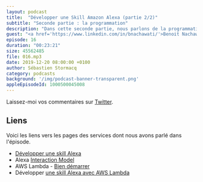 ```yaml
---
layout: podcast
title:  "Développer une Skill Amazon Alexa (partie 2/2)"
subtitle: "Seconde partie : la programmation"
description: "Dans cette seconde partie, nous parlons de la programmation elle-même."
guest: "<a href='https://www.linkedin.com/in/bnachawati/'>Benoit Nachawati</a>, Developer Evangelist, Amazon Alexa"
episode: 16
duration: "00:23:21"
size: 45562485
file: 016.mp3  
date: 2019-12-20 08:00:00 +0100
author: Sébastien Stormacq
category: podcasts
background: '/img/podcast-banner-transparent.png'
appleEpisodeId: 1000500045008
---
```


Laissez-moi vos commentaires sur [Twitter](https://twitter.com/sebsto).

## Liens

Voici les liens vers les pages des services dont nous avons parlé dans l'épisode.

- [Développer une skill Alexa](https://developer.amazon.com/fr-FR/alexa/alexa-skills-kit/resources/training-resources)
- Alexa [Interaction Model](https://developer.amazon.com/docs/custom-skills/create-the-interaction-model-for-your-skill.html)
- AWS Lambda - [Bien démarrer](https://aws.amazon.com/lambda/getting-started/)
- Développer [une skill Alexa avec AWS Lambda](https://docs.aws.amazon.com/lambda/latest/dg/services-alexa.html)